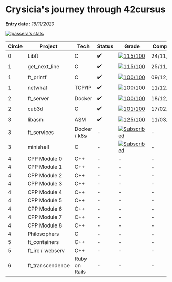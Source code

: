# Crysicia's journey through 42cursus
**Entry date :** *16/11/2020*

[![lpassera's stats](https://badge42.herokuapp.com/api/stats/lpassera?privacyEmail=true)](https://github.com/JaeSeoKim/badge42)

| Circle | Project | Tech | Status | Grade | Completed |
|--|--|--|--|--|--|
| 0 | Libft | C | ✔️ | [![115/100](https://badge42.herokuapp.com/api/project/lpassera/Libft)](https://github.com/JaeSeoKim/badge42) | 24/11/2020 |
| 1 | get_next_line | C | ✔️ | [![115/100](https://badge42.herokuapp.com/api/project/lpassera/get_next_line)](https://github.com/JaeSeoKim/badge42) | 25/11/2020 |
| 1 | ft_printf | C | ✔️ | [![100/100](https://badge42.herokuapp.com/api/project/lpassera/ft_printf)](https://github.com/JaeSeoKim/badge42) | 09/12/2020 |
| 1 | netwhat | TCP/IP | ✔️ | [![100/100](https://badge42.herokuapp.com/api/project/lpassera/netwhat)](https://github.com/JaeSeoKim/badge42) | 11/12/2020 |
| 2 | ft_server | Docker | ✔️ | [![100/100](https://badge42.herokuapp.com/api/project/lpassera/ft_server)](https://github.com/JaeSeoKim/badge42) | 18/12/2020 |
| 2 | cub3d | C | ✔️ | [![101/100](https://badge42.herokuapp.com/api/project/lpassera/cub3d)](https://github.com/JaeSeoKim/badge42) | 17/02/2020 |
| 3 | libasm | ASM | ✔️ | [![125/100](https://badge42.herokuapp.com/api/project/lpassera/libasm)](https://github.com/JaeSeoKim/badge42) | 11/03/2021 |
| 3 | ft_services | Docker / k8s | - | [![Subscribed](https://badge42.herokuapp.com/api/project/lpassera/ft_services)](https://github.com/JaeSeoKim/badge42) | - |
| 3 | minishell | C | - | [![Subscribed](https://badge42.herokuapp.com/api/project/lpassera/minishell)](https://github.com/JaeSeoKim/badge42) | - |
| 4 | CPP Module 0 | C++ | - | - | - |
| 4 | CPP Module 1 | C++ | - | - | - |
| 4 | CPP Module 2 | C++ | - | - | - |
| 4 | CPP Module 3 | C++ | - | - | - |
| 4 | CPP Module 4 | C++ | - | - | - |
| 4 | CPP Module 5 | C++ | - | - | - |
| 4 | CPP Module 6 | C++ | - | - | - |
| 4 | CPP Module 7 | C++ | - | - | - |
| 4 | CPP Module 8 | C++ | - | - | - |
| 4 | Philosophers | C | - | - | - |
| 5 | ft_containers | C++ | - | - | - |
| 5 | ft_irc / webserv | C++ | - | - | - |
| 6 | ft_transcendence | Ruby on Rails | - | - | - |

